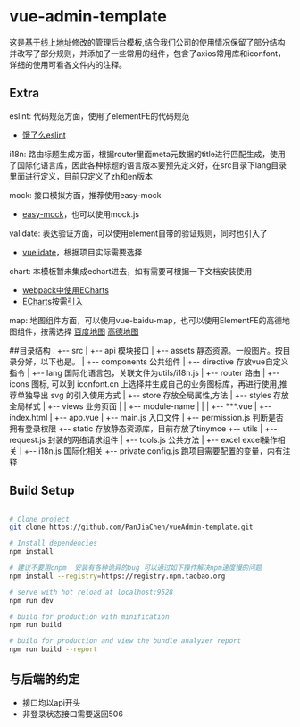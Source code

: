 
# vue-admin-template
这是基于[线上地址](http://panjiachen.github.io/vueAdmin-template)修改的管理后台模板,结合我们公司的使用情况保留了部分结构并改写了部分规则，并添加了一些常用的组件，包含了axios常用库和iconfont，详细的使用可看各文件内的注释。

## Extra
eslint: 代码规范方面，使用了elementFE的代码规范 
- [饿了么eslint](https://www.npmjs.com/package/eslint-plugin-actionable-elements)

i18n: 路由标题生成方面，根据router里面meta元数据的title进行匹配生成，使用了国际化语言库，因此各种标题的语言版本要预先定义好，在src目录下lang目录里面进行定义，目前只定义了zh和en版本


mock: 接口模拟方面，推荐使用easy-mock
- [easy-mock](https://easy-mock.com/)，也可以使用mock.js

validate: 表达验证方面，可以使用element自带的验证规则，同时也引入了
- [vuelidate](https://monterail.github.io/vuelidate/#sub-installation)，根据项目实际需要选择

chart: 本模板暂未集成echart进去，如有需要可根据一下文档安装使用
- [webpack中使用ECharts](http://echarts.baidu.com/tutorial.html#%E5%9C%A8%20webpack%20%E4%B8%AD%E4%BD%BF%E7%94%A8%20ECharts)
- [ECharts按需引入](https://github.com/ecomfe/echarts/blob/master/index.js)

map: 地图组件方面，可以使用vue-baidu-map，也可以使用ElementFE的高德地图组件，按需选择
[百度地图](https://dafrok.github.io/vue-baidu-map/#/zh/index)
[高德地图](https://elemefe.github.io/vue-amap/#/)


##目录结构
.
+-- src
|  +-- api 模块接口
|  +-- assets 静态资源。一般图片。按目录分好，以下也是。
|  +-- components 公共组件
|  +-- directive 存放vue自定义指令
|  +-- lang 国际化语言包，关联文件为utils/i18n.js
|  +-- router 路由
|  +-- icons 图标, 可以到 iconfont.cn 上选择并生成自己的业务图标库，再进行使用,推荐单独导出 svg 的引入使用方式
|  +-- store 存放全局属性,方法
|  +-- styles 存放全局样式
|  +-- views 业务页面
|  |   +-- module-name
|  |   |   +-- ***.vue
|  +-- index.html
|  +-- app.vue
|  +-- main.js 入口文件
|  +-- permission.js 判断是否拥有登录权限
+-- static 存放静态资源库，目前存放了tinymce
+-- utils
|   +-- request.js 封装的网络请求组件
|   +-- tools.js 公共方法
|   +-- excel excel操作相关
|   +-- i18n.js 国际化相关
+-- private.config.js 跑项目需要配置的变量，内有注释


## Build Setup

``` bash

# Clone project
git clone https://github.com/PanJiaChen/vueAdmin-template.git

# Install dependencies
npm install

# 建议不要用cnpm  安装有各种诡异的bug 可以通过如下操作解决npm速度慢的问题
npm install --registry=https://registry.npm.taobao.org

# serve with hot reload at localhost:9528
npm run dev

# build for production with minification
npm run build

# build for production and view the bundle analyzer report
npm run build --report
```

## 与后端的约定
- 接口均以api开头
- 非登录状态接口需要返回506
